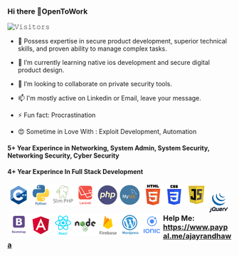 ### Hi there 👋OpenToWork 

![𝚅𝚒𝚜𝚒𝚝𝚘𝚛𝚜](https://visitor-badge.laobi.icu/badge?page_id=ajayrandhawa.ajayrandhawa&title=𝚅𝚒𝚜𝚒𝚝𝚘𝚛𝚜 )

- 🔭 Possess expertise in secure product development, superior technical
skills, and proven ability to manage complex tasks.

- 🌱 I’m currently learning native ios development and secure digital product design.

- 👯 I’m looking to collaborate on private security tools.

- 📫 I'm mostly active on Linkedin or Email, leave your message.

- ⚡ Fun fact: Procrastination

- 😍 Sometime in Love With : Exploit Development, Automation 

#### 5+ Year Experince in Networking, System Admin, System Security, Networking Security, Cyber Security
#### 4+ Year Experince In Full Stack Development

<img align="left" alt="C" width="50px" src="https://raw.githubusercontent.com/ajayrandhawa/ajayrandhawa/master/cplus.png" />
<img align="left" alt="C" width="50px" src="https://raw.githubusercontent.com/ajayrandhawa/ajayrandhawa/master/python.png" />
<img align="left" alt="C" width="50px" src="https://raw.githubusercontent.com/ajayrandhawa/ajayrandhawa/master/slim.png" />
<img align="left" alt="C" width="50px" src="https://raw.githubusercontent.com/ajayrandhawa/ajayrandhawa/master/laravel.png" />
<img align="left" alt="C" width="50px" src="https://raw.githubusercontent.com/ajayrandhawa/ajayrandhawa/master/php.png" />
<img align="left" alt="C" width="50px" src="https://raw.githubusercontent.com/ajayrandhawa/ajayrandhawa/master/mysql.png" />
<img align="left" alt="C" width="50px" src="https://raw.githubusercontent.com/ajayrandhawa/ajayrandhawa/master/html.png" />
<img align="left" alt="C" width="50px" src="https://raw.githubusercontent.com/ajayrandhawa/ajayrandhawa/master/css.png" />
<img align="left" alt="C" width="50px" src="https://raw.githubusercontent.com/ajayrandhawa/ajayrandhawa/master/javascript.png" />
<br>
<img align="left" alt="C" width="50px" src="https://raw.githubusercontent.com/ajayrandhawa/ajayrandhawa/master/jquery.png" />
<img align="left" alt="C" width="50px" src="https://raw.githubusercontent.com/ajayrandhawa/ajayrandhawa/master/bootstrap.png" />
<img align="left" alt="C" width="50px" src="https://raw.githubusercontent.com/ajayrandhawa/ajayrandhawa/master/angular.png" />
<img align="left" alt="C" width="50px" src="https://raw.githubusercontent.com/ajayrandhawa/ajayrandhawa/master/react.png" />
<img align="left" alt="C" width="50px" src="https://raw.githubusercontent.com/ajayrandhawa/ajayrandhawa/master/node.png" />
<img align="left" alt="C" width="50px" src="https://raw.githubusercontent.com/ajayrandhawa/ajayrandhawa/master/firebase.png" />
<img align="left" alt="C" width="50px" src="https://raw.githubusercontent.com/ajayrandhawa/ajayrandhawa/master/wordpress.png" />
<img align="left" alt="C" width="50px" src="https://raw.githubusercontent.com/ajayrandhawa/ajayrandhawa/master/IONIC.png" />


### Help Me: https://www.paypal.me/ajayrandhawa
